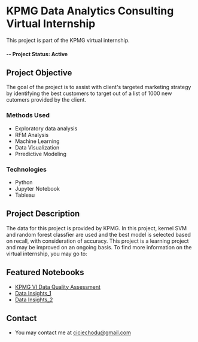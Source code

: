 # KPMG Data Analytics Consulting Virtual Internship 
This project is part of the KPMG virtual internship.

#### -- Project Status: Active

## Project Objective
The goal of the project is to assist with client's targeted marketing strategy by identifying the best customers to target out of a list of 1000 new cutomers provided by the client. 

### Methods Used
* Exploratory data analysis
* RFM Analysis
* Machine Learning
* Data Visualization
* Prredictive Modeling 

### Technologies
* Python
* Jupyter Notebook
* Tableau

## Project Description
The data for this project is provided by KPMG. 
In this project, kernel SVM and random forest classfier are used and the best model is selected based on recall, with consideration of accuracy. 
This project is a learning project and may be improved on an ongoing basis. 
To find more information on the virtual internship, you may go to: 

## Featured Notebooks
* [KPMG VI Data Quality Assessment](https://github.com/ciciecho-ds/kpmgvi/blob/main/KPMG_VI_Task_1_final.ipynb)
* [Data Insights_1](https://github.com/ciciecho-ds/kpmgvi/blob/main/KPMG%20VI_Task2_Part1_final.ipynb)
* [Data Insights_2](https://github.com/ciciecho-ds/kpmgvi/blob/main/KPMG%20VI_Task2_Part2_final.ipynb)

## Contact
* You may contact me at ciciechodu@gmail.com
